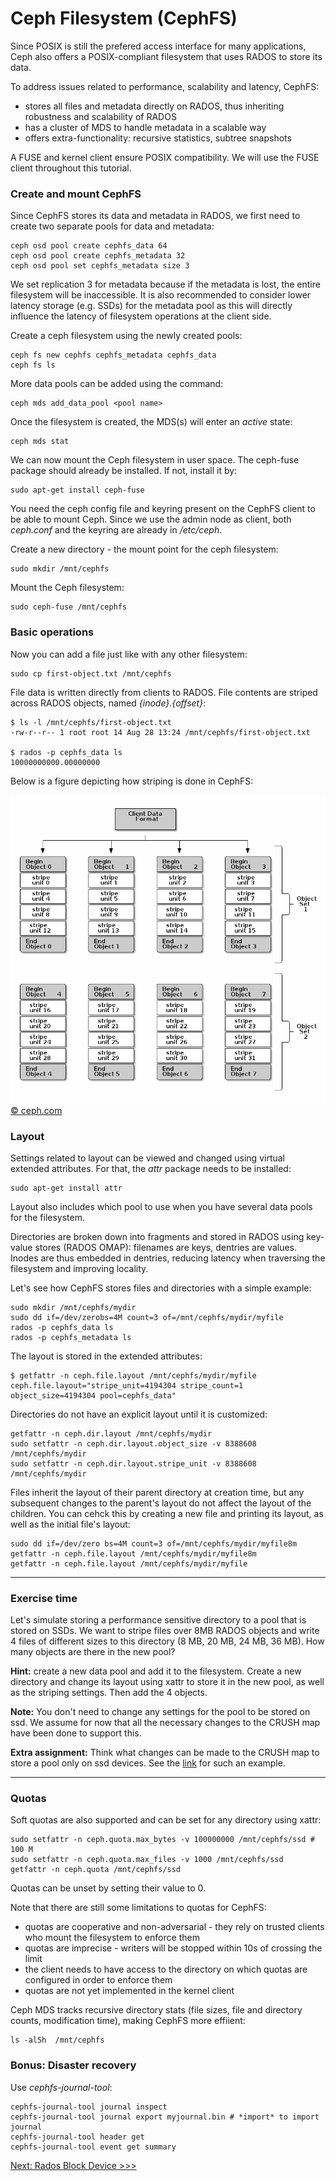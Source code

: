 Ceph Filesystem (CephFS)
========================

Since POSIX is still the prefered access interface for many applications, Ceph
also offers a POSIX-compliant filesystem that uses RADOS to store its data.

To address issues related to performance, scalability and latency, CephFS:

* stores all files and metadata directly on RADOS, thus inheriting robustness
  and scalability of RADOS
* has a cluster of MDS to handle metadata in a scalable way
* offers extra-functionality: recursive statistics, subtree snapshots

A FUSE and kernel client ensure POSIX compatibility. We will use the FUSE
client throughout this tutorial.

### Create and mount CephFS

Since CephFS stores its data and metadata in RADOS, we first need to create two
separate pools for data and metadata:

    ceph osd pool create cephfs_data 64
    ceph osd pool create cephfs_metadata 32
    ceph osd pool set cephfs_metadata size 3

We set replication 3 for metadata because if the metadata is lost, the entire
filesystem will be inaccessible. It is also recommended to consider lower
latency storage (e.g. SSDs) for the metadata pool as this will directly
influence the latency of filesystem operations at the client side.

Create a ceph filesystem using the newly created pools:

    ceph fs new cephfs cephfs_metadata cephfs_data
    ceph fs ls

More data pools can be added using the command:

    ceph mds add_data_pool <pool name>

Once the filesystem is created, the MDS(s) will enter an *active* state:

    ceph mds stat

We can now mount the Ceph filesystem in user space. The ceph-fuse package
should already be installed. If not, install it by:

    sudo apt-get install ceph-fuse

You need the ceph config file and keyring present on the CephFS client to be able to
mount Ceph. Since we use the admin node as client, both *ceph.conf* and the
keyring are already in */etc/ceph*.

Create a new directory - the mount point for the ceph filesystem:

    sudo mkdir /mnt/cephfs

Mount the Ceph filesystem:

    sudo ceph-fuse /mnt/cephfs

### Basic operations

Now you can add a file just like with any other filesystem:

    sudo cp first-object.txt /mnt/cephfs

File data is written directly from clients to RADOS. File contents are striped
across RADOS objects, named *{inode}.{offset}*:

    $ ls -l /mnt/cephfs/first-object.txt
    -rw-r--r-- 1 root root 14 Aug 28 13:24 /mnt/cephfs/first-object.txt

    $ rados -p cephfs_data ls
    10000000000.00000000

Below is a figure depicting how striping is done in CephFS:

![Striping in Ceph](striping.png)
[&copy; ceph.com](http://ceph.com/docs/master/architecture/#data-striping)

### Layout

Settings related to layout can be viewed and changed using virtual extended attributes.
For that, the *attr* package needs to be installed:

    sudo apt-get install attr

Layout also includes which pool to use when you have several data pools for
the filesystem.

Directories are broken down into fragments and stored in RADOS using key-value
stores (RADOS OMAP): filenames are keys, dentries are values. Inodes are thus
embedded in dentries, reducing latency when traversing the filesystem and
improving locality.

Let's see how CephFS stores files and directories with a simple example:

    sudo mkdir /mnt/cephfs/mydir
    sudo dd if=/dev/zerobs=4M count=3 of=/mnt/cephfs/mydir/myfile
    rados -p cephfs_data ls
    rados -p cephfs_metadata ls

The layout is stored in the extended attributes:

    $ getfattr -n ceph.file.layout /mnt/cephfs/mydir/myfile
    ceph.file.layout="stripe_unit=4194304 stripe_count=1 object_size=4194304 pool=cephfs_data"

Directories do not have an explicit layout until it is customized:

    getfattr -n ceph.dir.layout /mnt/cephfs/mydir
    sudo setfattr -n ceph.dir.layout.object_size -v 8388608 /mnt/cephfs/mydir
    sudo setfattr -n ceph.dir.layout.stripe_unit -v 8388608 /mnt/cephfs/mydir

Files inherit the layout of their parent directory at creation time, but any
subsequent changes to the parent's layout do not affect the layout of the
children. You can cehck this by creating a new file and printing its layout,
as well as the initial file's layout:

    sudo dd if=/dev/zero bs=4M count=3 of=/mnt/cephfs/mydir/myfile8m
    getfattr -n ceph.file.layout /mnt/cephfs/mydir/myfile8m
    getfattr -n ceph.file.layout /mnt/cephfs/mydir/myfile

-----------------------------------------------

### Exercise time

Let's simulate storing a performance sensitive directory to a pool that is
stored on SSDs. We want to stripe files over 8MB RADOS objects and write 4 files 
of different sizes to this directory (8 MB, 20 MB, 24 MB, 36 MB). How many
objects are there in the new pool?

**Hint:** create a new data pool and add it to the filesystem. Create a new
directory and change its layout using xattr to store it in the new pool, as well as the
striping settings. Then add the 4 objects.

**Note:** You don't need to change any settings for the pool to be stored on ssd. 
We assume for now that all the necessary changes to the CRUSH map have been
done to support this.

**Extra assignment:** Think what changes can be made to the CRUSH map to store a pool only
on ssd devices. See the
[link](http://www.sebastien-han.fr/blog/2014/08/25/ceph-mix-sata-and-ssd-within-the-same-box/) for such an example.

-----------------------------------------------

### Quotas

Soft quotas are also supported and can be set for any directory using xattr:

    sudo setfattr -n ceph.quota.max_bytes -v 100000000 /mnt/cephfs/ssd # 100 M
    sudo setfattr -n ceph.quota.max_files -v 1000 /mnt/cephfs/ssd
    getfattr -n ceph.quota /mnt/cephfs/ssd

Quotas can be unset by setting their value to 0.

Note that there are still some limitations to quotas for CephFS:

* quotas are cooperative and non-adversarial - they rely on trusted clients who
  mount the filesystem to enforce them
* quotas are imprecise - writers will be stopped within 10s of crossing the
  limit
* the client needs to have access to the directory on which quotas are
  configured in order to enforce them
* quotas are not yet implemented in the kernel client

Ceph MDS tracks recursive directory stats (file sizes, file and directory
counts, modification time), making CephFS more effiient:

    ls -alSh  /mnt/cephfs

### Bonus: Disaster recovery

Use *cephfs-journal-tool*:

    cephfs-journal-tool journal inspect
    cephfs-journal-tool journal export myjournal.bin # *import* to import journal
    cephfs-journal-tool header get
    cephfs-journal-tool event get summary

[Next: Rados Block Device >>>](rbd.md)
